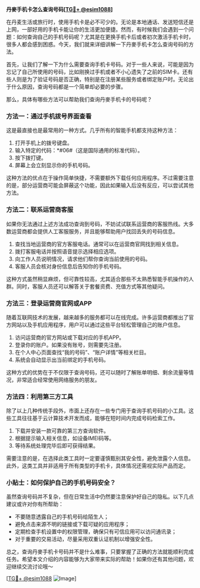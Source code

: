 **丹麥手机卡怎么查询号码[[TG💪+ @esim1088](https://t.me/s/esim1088)]**

在丹麦生活或旅行时，使用手机卡是必不可少的。无论是本地通话、发送短信还是上网，一部好用的手机卡能让你的生活更加便捷。然而，有时候我们会遇到一个问题：如何查询自己的手机号码呢？尤其是在更换手机卡后或者初次激活手机卡时，很多人都会感到困惑。今天，我们就来详细讲解一下丹麥手机卡怎么查询号码的方法。

首先，让我们了解一下为什么需要查询手机卡号码。对于一些人来说，可能是因为忘记了自己所使用的号码，比如刚换过手机或者不小心遗失了之前的SIM卡。还有些人则是为了验证号码是否正确，特别是在注册某些服务或者绑定账户时。无论出于什么原因，查询号码都是一个简单却必要的步骤。

那么，具体有哪些方法可以帮助我们查询丹麥手机卡的号码呢？

### 方法一：通过手机拨号界面查看

这是最直接也是最常用的一种方式。几乎所有的智能手机都支持这种方法：

1. 打开手机上的拨号键盘。
2. 输入特定的代码：*#06#（这是国际通用的标准代码）。
3. 按下拨打键。
4. 屏幕上会立刻显示你的手机号码。

这种方法的优点在于操作简单快捷，不需要额外下载任何应用程序。不过需要注意的是，部分运营商可能会屏蔽这个功能，因此如果输入后没有反应，可以尝试其他方法。

### 方法二：联系运营商客服

如果你无法通过上述方法成功查询到号码，不妨试试联系运营商的客服热线。大多数运营商都会提供人工客服服务，并且能够帮助用户找回丢失的号码信息。

1. 查找当地运营商的官方客服电话。通常可以在运营商官网找到相关信息。
2. 拨打客服电话并按照语音提示选择相应选项。
3. 向工作人员说明情况，请求他们帮你查询当前使用的号码。
4. 客服人员会核对身份信息后告知你的手机号码。

这种方式虽然稍显麻烦，但可靠性较高，尤其适合那些不太熟悉智能手机操作的人群。同时，客服人员还可以解答关于套餐资费、充值方式等其他疑问。

### 方法三：登录运营商官网或APP

随着互联网技术的发展，越来越多的服务都可以在线完成。许多运营商都推出了官方网站以及手机应用程序，用户可以通过这些平台轻松管理自己的账户信息。

1. 访问运营商的官方网站或下载对应的手机APP。
2. 登录你的账户。如果没有账号，则需要先注册。
3. 在个人中心页面查找“我的号码”、“账户详情”等相关栏目。
4. 系统会自动显示出当前绑定的手机号码。

这种方式的优势在于不仅限于查询号码，还可以随时了解账单明细、剩余流量等情况，非常适合经常使用网络服务的朋友。

### 方法四：利用第三方工具

除了以上几种传统手段外，市面上还存在一些专门用于查询手机号码的小工具。这些工具往往基于云计算技术开发而成，能够在短时间内完成号码检索工作。

1. 下载并安装一款可靠的第三方查询软件。
2. 根据提示输入相关信息，如设备IMEI码等。
3. 等待系统处理完毕后即可获得结果。

需要注意的是，在选择此类工具时一定要谨慎甄别其安全性，避免泄露个人信息。此外，这类工具并非适用于所有类型的手机卡，具体情况还需视实际产品而定。

### 小贴士：如何保护自己的手机号码安全？

虽然查询号码并不复杂，但在日常生活中仍然要注意保护好自己的隐私。以下几点建议或许对你有所帮助：

- 不要随意透露自己的手机号码给陌生人；
- 避免点击来源不明的链接或下载可疑的应用程序；
- 定期检查手机设置中的权限管理，确保只有可信应用可以访问通讯录；
- 对于重要的交易活动，尽量采用双重认证机制以增强安全性。

总之，查询丹麥手机卡号码并不是什么难事，只要掌握了正确的方法就能顺利完成任务。希望本文介绍的内容能够为大家带来实际的帮助！如果你还有其他问题，欢迎继续交流讨论哦～

[[TG💪+ @esim1088](https://t.me/s/esim1088) ![Image](https://i.postimg.cc/4NQfJmqS/Snipaste-2025-05-13-00-14-12.png)]